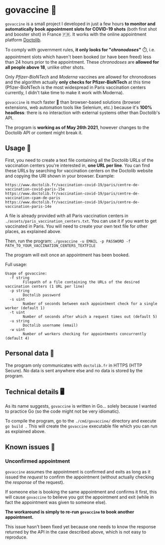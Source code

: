 # govaccine :syringe:

`govaccine` is a small project I developed in just a few hours **to monitor and automatically book appointment slots for COVID-19 shots** (both first shot and booster shot) in France :fr:.
It works with the online appointment platform [Doctolib](https://www.doctolib.fr).

To comply with government rules, **it only looks for "_chronodoses_"** :stopwatch:, i.e. appointment slots which haven't been booked (or have been freed) less than 24 hours prior to the appointment. These _chronodoses_ are **allowed for all people above 18**, unlike other shots.

Only _Pfizer-BioNTech_ and _Moderna_ vaccines are allowed for chronodoses and the algorithm actually **only checks for Pfizer-BioNTech** at this time (Pfizer-BioNTech is the most widespread in Paris vaccination centers currently, I didn't take time to make it work with Moderna).

`govaccine` is much faster :rocket: than browser-based solutions (browser extensions, web automation tools like Selenium, etc.) because it's **100% headless**: there is no interaction with external systems other than Doctolib's API.

The program is **working as of May 26th 2021**, however changes to the Doctolib API or content might break it.

## Usage :open_book:

First, you need to create a text file containing all the Doctolib URLs of the vaccination centers you're interested in, **one URL per line**.
You can find these URLs by searching for vaccination centers on the Doctolib website and copying the URl shown in your browser.
Example:
```text
https://www.doctolib.fr/vaccination-covid-19/paris/centre-de-vaccination-covid-paris-15e
https://www.doctolib.fr/vaccination-covid-19/paris/centre-de-vaccination-cpam-de-paris
https://www.doctolib.fr/vaccination-covid-19/paris/centre-de-vaccination-paris-14e
```
A file is already provided with all Paris vaccination centers in `./assets/paris_vaccination_centers.txt`. You can use it if you want to get vaccinated in Paris. You will need to create your own text file for other places, as explained above.

Then, run the program: `./govaccine -u EMAIL -p PASSWORD -f PATH_TO_YOUR_VACCINATION_CENTERS_TEXTFILE`

The program will exit once an appointment has been booked.

Full usage:
```text
Usage of govaccine:
  -f string
        Filepath of a file containing the URLs of the desired vaccination centers (1 URL per line)
  -p string
        Doctolib password
  -s uint
        Number of seconds between each appointment check for a single worker (default 1)
  -t uint
        Number of seconds after which a request times out (default 5)
  -u string
        Doctolib username (email)
  -w uint
        Number of workers checking for appointments concurrently (default 4)
```

## Personal data :memo:

The program only communicates with `doctolib.fr` in HTTPS (HTTP Secure). No data is sent anywhere else and no data is stored by the program.

## Technical details :desktop_computer:

As its name suggests, `govaccine` is written in Go... solely because I wanted to practice Go (so the code might not be very idiomatic).

To compile the program, go to the `./cmd/govaccine/` directory and execute `go build .` This will create the `govaccine` executable file which you can run as explained above.

## Known issues :bug:

### Unconfirmed appointment

`govaccine` assumes the appointment is confirmed and exits as long as it issued the _request_ to confirm the appointment (without actually checking the _response_ of the request).

If someone else is booking the same appointment and confirms it first, this will cause `govaccine` to believe you got the appointment and exit (while in fact the appointment was given to someone else).

**The workaround is simply to re-run `govaccine` to book another appointment.**

This issue hasn't been fixed yet because one needs to know the response returned by the API in the case described above, which is not easy to reproduce.
